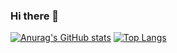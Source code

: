 ### Hi there 👋

<!--
**alyonastartseva/alyonastartseva** is a ✨ _special_ ✨ repository because its `README.md` (this file) appears on your GitHub profile.

Here are some ideas to get you started:

- 🔭 I’m currently working on ...
- 🌱 I’m currently learning ...
- 👯 I’m looking to collaborate on ...
- 🤔 I’m looking for help with ...
- 💬 Ask me about ...
- 📫 How to reach me: ...
- 😄 Pronouns: ...
- ⚡ Fun fact: ...
-->

[![Anurag's GitHub stats](https://github-readme-stats.vercel.app/api?username=alyonastartseva)](https://github.com/anuraghazra/github-readme-stats)
[![Top Langs](https://github-readme-stats.vercel.app/api/top-langs/?username=alyonastartseva&hide=kotlin&layout=compact)](https://github.com/anuraghazra/github-readme-stats)
